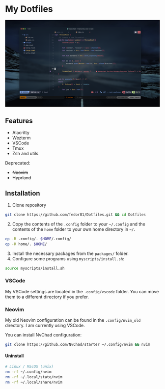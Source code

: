 # My Dotfiles

![Preview](.github/preview.png)

## Features

- Alacritty
- Wezterm
- VSCode
- Tmux
- Zsh and utils

Deprecated:

- ~~Neovim~~
- ~~Hyprland~~

## Installation

1. Clone repository

```sh
git clone https://github.com/fedor81/Dotfiles.git && cd Dotfiles
```

2. Copy the contents of the `.config` folder to your `~/.config` and the contents of the `home` folder to your own home directory in `~/`.

```sh
cp -R .config/. $HOME/.config/
cp -R home/. $HOME/
```

3. Install the necessary packages from the `packages/` folder.
4. Configure some programs using `myscripts/install.sh`:

```sh
source myscripts/install.sh
```

### VSCode

My VSCode settings are located in the `.config/vscode` folder. You can move them to a different directory if you prefer.

### Neovim

My old Neovim configuration can be found in the `.config/nvim_old` directory. I am currently using VSCode.

You can install NvChad configuration:

```sh
git clone https://github.com/NvChad/starter ~/.config/nvim && nvim
```

#### Uninstall

```sh
# Linux / MacOS (unix)
rm -rf ~/.config/nvim
rm -rf ~/.local/state/nvim
rm -rf ~/.local/share/nvim
```
